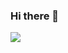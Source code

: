 ### Hi there 👋

<!-- - 🔭 I’m currently working on ...
- 🌱 I’m currently learning ...
- 👯 I’m looking to collaborate on ...
- 🤔 I’m looking for help with ...
- 💬 Ask me about ...
- 📫 How to reach me: ...
- 😄 Pronouns: ...
- ⚡ Fun fact: ...
-  -->

 <img src="https://img.shields.io/badge/https://www.typescriptlang.org/branding/&logo=TypeScript&logoColor=#3178C6"/>

<!--   [![Anurag's github stats](https://github-readme-stats.vercel.app/api?username=honeykikiki)](https://github.com/anuraghazra/github-readme-stats)

 ![Anurag's GitHub stats](https://github-readme-stats.vercel.app/api?username=honeykikiki&show_icons=true&theme=radical)
 -->
